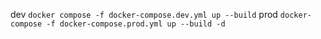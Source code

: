 dev `docker compose -f docker-compose.dev.yml up --build`
prod `docker-compose -f docker-compose.prod.yml up --build -d`
